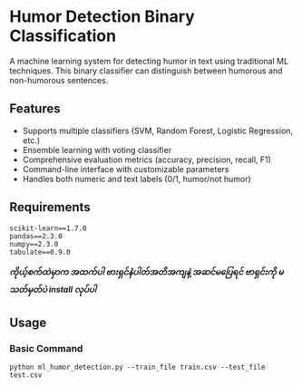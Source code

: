 # Humor Detection Binary Classification

A machine learning system for detecting humor in text using traditional ML techniques. This binary classifier can distinguish between humorous and non-humorous sentences.

## Features

- Supports multiple classifiers (SVM, Random Forest, Logistic Regression, etc.)
- Ensemble learning with voting classifier
- Comprehensive evaluation metrics (accuracy, precision, recall, F1)
- Command-line interface with customizable parameters
- Handles both numeric and text labels (0/1, humor/not humor)

## Requirements

```
scikit-learn==1.7.0
pandas==2.3.0
numpy==2.3.0
tabulate==0.9.0
```

***ကိုယ့်စက်ထဲမှာက အထက်ပါ ဗားရှင်နံပါတ်အတိအကျနဲ့ အဆင်မပြေရင် ဗာရှင်းကို မသတ်မှတ်ပဲ install လုပ်ပါ***  

## Usage

### Basic Command  

```
python ml_humor_detection.py --train_file train.csv --test_file test.csv
```




